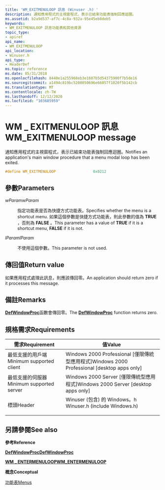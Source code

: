 ```yaml
---
title: 'WM_EXITMENULOOP 訊息 (Winuser .h) '
description: 通知應用程式的主視窗程式，表示已結束功能表強制回應迴圈。
ms.assetid: b2a9d537-af7c-4c8a-932a-95e45eb8deb5
keywords:
- WM_EXITMENULOOP 訊息功能表和其他資源
topic_type:
- apiref
api_name:
- WM_EXITMENULOOP
api_location:
- Winuser.h
api_type:
- HeaderDef
ms.topic: reference
ms.date: 05/31/2018
ms.openlocfilehash: 8440e1a255968eb3e1607b5d54375900f7b5de16
ms.sourcegitcommit: a1494c819bc5200050696e66057f1020f5b142cb
ms.translationtype: MT
ms.contentlocale: zh-TW
ms.lasthandoff: 12/12/2020
ms.locfileid: "103685959"
---
```

# <a name="wm_exitmenuloop-message"></a><span data-ttu-id="344a7-104">WM \_ EXITMENULOOP 訊息</span><span class="sxs-lookup"><span data-stu-id="344a7-104">WM\_EXITMENULOOP message</span></span>

<span data-ttu-id="344a7-105">通知應用程式的主視窗程式，表示已結束功能表強制回應迴圈。</span><span class="sxs-lookup"><span data-stu-id="344a7-105">Notifies an application's main window procedure that a menu modal loop has been exited.</span></span>


```C++
#define WM_EXITMENULOOP                 0x0212
```



## <a name="parameters"></a><span data-ttu-id="344a7-106">參數</span><span class="sxs-lookup"><span data-stu-id="344a7-106">Parameters</span></span>

<dl> <dt>

<span data-ttu-id="344a7-107">*wParam*</span><span class="sxs-lookup"><span data-stu-id="344a7-107">*wParam*</span></span> 
</dt> <dd>

<span data-ttu-id="344a7-108">指定功能表是否為快捷方式功能表。</span><span class="sxs-lookup"><span data-stu-id="344a7-108">Specifies whether the menu is a shortcut menu.</span></span> <span data-ttu-id="344a7-109">如果這個參數是快捷方式功能表，則此參數的值為 **TRUE** ，否則為 **FALSE** 。</span><span class="sxs-lookup"><span data-stu-id="344a7-109">This parameter has a value of **TRUE** if it is a shortcut menu, **FALSE** if it is not.</span></span>

</dd> <dt>

<span data-ttu-id="344a7-110">*lParam*</span><span class="sxs-lookup"><span data-stu-id="344a7-110">*lParam*</span></span> 
</dt> <dd>

<span data-ttu-id="344a7-111">不使用這個參數。</span><span class="sxs-lookup"><span data-stu-id="344a7-111">This parameter is not used.</span></span>

</dd> </dl>

## <a name="return-value"></a><span data-ttu-id="344a7-112">傳回值</span><span class="sxs-lookup"><span data-stu-id="344a7-112">Return value</span></span>

<span data-ttu-id="344a7-113">如果應用程式處理此訊息，則應該傳回零。</span><span class="sxs-lookup"><span data-stu-id="344a7-113">An application should return zero if it processes this message.</span></span>

## <a name="remarks"></a><span data-ttu-id="344a7-114">備註</span><span class="sxs-lookup"><span data-stu-id="344a7-114">Remarks</span></span>

<span data-ttu-id="344a7-115">[**DefWindowProc**](/windows/desktop/api/winuser/nf-winuser-defwindowproca)函數會傳回零。</span><span class="sxs-lookup"><span data-stu-id="344a7-115">The [**DefWindowProc**](/windows/desktop/api/winuser/nf-winuser-defwindowproca) function returns zero.</span></span>

## <a name="requirements"></a><span data-ttu-id="344a7-116">規格需求</span><span class="sxs-lookup"><span data-stu-id="344a7-116">Requirements</span></span>



| <span data-ttu-id="344a7-117">需求</span><span class="sxs-lookup"><span data-stu-id="344a7-117">Requirement</span></span> | <span data-ttu-id="344a7-118">值</span><span class="sxs-lookup"><span data-stu-id="344a7-118">Value</span></span> |
|-------------------------------------|----------------------------------------------------------------------------------------------------------|
| <span data-ttu-id="344a7-119">最低支援的用戶端</span><span class="sxs-lookup"><span data-stu-id="344a7-119">Minimum supported client</span></span><br/> | <span data-ttu-id="344a7-120">Windows 2000 Professional \[僅限傳統型應用程式\]</span><span class="sxs-lookup"><span data-stu-id="344a7-120">Windows 2000 Professional \[desktop apps only\]</span></span><br/>                                               |
| <span data-ttu-id="344a7-121">最低支援的伺服器</span><span class="sxs-lookup"><span data-stu-id="344a7-121">Minimum supported server</span></span><br/> | <span data-ttu-id="344a7-122">Windows 2000 Server \[僅限傳統型應用程式\]</span><span class="sxs-lookup"><span data-stu-id="344a7-122">Windows 2000 Server \[desktop apps only\]</span></span><br/>                                                     |
| <span data-ttu-id="344a7-123">標頭</span><span class="sxs-lookup"><span data-stu-id="344a7-123">Header</span></span><br/>                   | <dl> <span data-ttu-id="344a7-124"><dt>Winuser (包含) 的 Windows。h </dt></span><span class="sxs-lookup"><span data-stu-id="344a7-124"><dt>Winuser.h (include Windows.h)</dt></span></span> </dl> |



## <a name="see-also"></a><span data-ttu-id="344a7-125">另請參閱</span><span class="sxs-lookup"><span data-stu-id="344a7-125">See also</span></span>

<dl> <dt>

<span data-ttu-id="344a7-126">**參考**</span><span class="sxs-lookup"><span data-stu-id="344a7-126">**Reference**</span></span>
</dt> <dt>

[<span data-ttu-id="344a7-127">**DefWindowProc**</span><span class="sxs-lookup"><span data-stu-id="344a7-127">**DefWindowProc**</span></span>](/windows/desktop/api/winuser/nf-winuser-defwindowproca)
</dt> <dt>

[<span data-ttu-id="344a7-128">**WM \_ ENTERMENULOOP**</span><span class="sxs-lookup"><span data-stu-id="344a7-128">**WM\_ENTERMENULOOP**</span></span>](wm-entermenuloop.md)
</dt> <dt>

<span data-ttu-id="344a7-129">**概念**</span><span class="sxs-lookup"><span data-stu-id="344a7-129">**Conceptual**</span></span>
</dt> <dt>

[<span data-ttu-id="344a7-130">功能表</span><span class="sxs-lookup"><span data-stu-id="344a7-130">Menus</span></span>](menus.md)
</dt> </dl>

 

